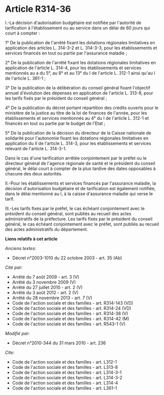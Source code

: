 # Article R314-36

I.-La décision d'autorisation budgétaire est notifiée par l'autorité de tarification à l'établissement ou au service dans un
délai de 60 jours qui court à compter : 

1° De la publication de l'arrêté fixant les dotations régionales limitatives en application des articles L. 314-3-2 et L.
314-3-3, pour les établissements et services financés en tout ou partie par l'assurance maladie ; 

2° De la publication de l'arrêté fixant les dotations régionales limitatives en application de l'article L. 314-4, pour les
établissements et services mentionnés au a du 5°, au 8° et au 13° du I de l'article L. 312-1 ainsi qu'au I de l'article L.
361-1 ; 

3° De la publication de la délibération du conseil général fixant l'objectif annuel d'évolution des dépenses en application
de l'article L. 313-8, pour les tarifs fixés par le président du conseil général ; 

4° De la publication du décret portant répartition des crédits ouverts pour le ministère de la justice au titre de la loi de
finances de l'année, pour les établissements et services mentionnés au 4° du I de l'article L. 312-1 et financés en tout ou
partie par le budget de l'Etat ; 

5° De la publication de la décision du directeur de la Caisse nationale de solidarité pour l'autonomie fixant les dotations
régionales limitatives en  application du II de l'article L. 314-3, pour les établissements et services relevant de l'article
L. 314-3-1.

Dans le cas d'une tarification arrêtée conjointement par le préfet ou le directeur général de l'agence  régionale de santé et
le président du conseil général, le délai court à compter de la plus tardive des dates opposables à chacune des deux
autorités. 

II.-Pour les établissements et services financés par l'assurance maladie, la décision d'autorisation budgétaire et de
tarification est également notifiée, dans le délai mentionné au I, à la caisse d'assurance maladie qui verse le tarif. 

III.-Les tarifs fixés par le préfet, le cas échéant conjointement avec le président du conseil général, sont publiés au
recueil des actes administratifs de la préfecture. Les tarifs fixés par le président du conseil général, le cas échéant
conjointement avec le préfet, sont publiés au recueil des actes administratifs du département.

**Liens relatifs à cet article**

_Anciens textes_:

  - Décret n°2003-1010 du 22 octobre 2003 - art. 35 (Ab)

_Cité par_:

  - Arrêté du 7 août 2009 - art. 3 (V)
  - Arrêté du 3 novembre 2009 (V)
  - Arrêté du 27 juillet 2010 - art. 2 (V)
  - Arrêté du 3 août 2012 - art. 2 (V)
  - Arrêté du 28 novembre 2013 - art. 7 (V)
  - Code de l'action sociale et des familles - art. R314-143 (VD)
  - Code de l'action sociale et des familles - art. R314-24 (VD)
  - Code de l'action sociale et des familles - art. R314-38 (V)
  - Code de l'action sociale et des familles - art. R314-42 (M)
  - Code de l'action sociale et des familles - art. R543-1 (V)

_Modifié par_:

  - Décret n°2010-344 du 31 mars 2010 - art. 236

_Cite_:

  - Code de l'action sociale et des familles - art. L312-1
  - Code de l'action sociale et des familles - art. L313-8
  - Code de l'action sociale et des familles - art. L314-3-1
  - Code de l'action sociale et des familles - art. L314-3-2
  - Code de l'action sociale et des familles - art. L314-4
  - Code de l'action sociale et des familles - art. L361-1
